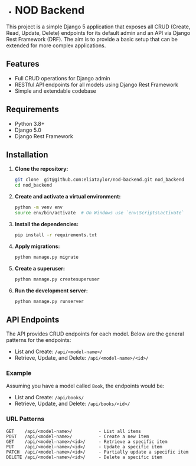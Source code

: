 - # NOD Backend

This project is a simple Django 5 application that exposes all CRUD (Create, Read, Update, Delete) endpoints for its default admin and an API via Django Rest Framework (DRF). The aim is to provide a basic setup that can be extended for more complex applications.

## Features

- Full CRUD operations for Django admin
- RESTful API endpoints for all models using Django Rest Framework
- Simple and extendable codebase

## Requirements

- Python 3.8+
- Django 5.0
- Django Rest Framework

## Installation

1. **Clone the repository:**

    ```sh
    git clone  git@github.com:eliataylor/nod-backend.git nod_backend
    cd nod_backend
    ```

2. **Create and activate a virtual environment:**

    ```sh
    python -m venv env
    source env/bin/activate  # On Windows use `env\Scripts\activate`
    ```

3. **Install the dependencies:**

    ```sh
    pip install -r requirements.txt
    ```

4. **Apply migrations:**

    ```sh
    python manage.py migrate
    ```

5. **Create a superuser:**

    ```sh
    python manage.py createsuperuser
    ```

6. **Run the development server:**

    ```sh
    python manage.py runserver
    ```

## API Endpoints

The API provides CRUD endpoints for each model. Below are the general patterns for the endpoints:

- List and Create: `/api/<model-name>/`
- Retrieve, Update, and Delete: `/api/<model-name>/<id>/`

### Example

Assuming you have a model called `Book`, the endpoints would be:

- List and Create: `/api/books/`
- Retrieve, Update, and Delete: `/api/books/<id>/`

### URL Patterns

```text
GET    /api/<model-name>/          - List all items
POST   /api/<model-name>/          - Create a new item
GET    /api/<model-name>/<id>/     - Retrieve a specific item
PUT    /api/<model-name>/<id>/     - Update a specific item
PATCH  /api/<model-name>/<id>/     - Partially update a specific item
DELETE /api/<model-name>/<id>/     - Delete a specific item
